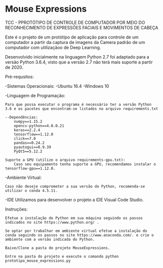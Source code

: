 # Mouse Expressions

TCC - PPROTÓTIPO DE CONTROLE DE COMPUTADOR POR MEIO DO RECONHECIMENTO DE EXPRESSÕES FACIAIS E MOVIMENTOS DE CABEÇA

Este é o projeto de um protótipo de aplicação para controle de um computador a partir da captura de imagens da Camera padrão de um computador com utilizaçãoo de Deep Learning.

Desenvolvido inicialmente na linguagem Python 2.7 foi adaptado para a versão Python 3.6.4, visto que a versão 2.7 não terá mais suporte a partir de 2020.

Pré-requsitos:

-Sistemas Operacionais:
    -Ubuntu 16.4
    -Windows 10

-Linguagem de Programação:

    Para que possa executar o programa é necessário ter a versão Python 3.6 e os pacotes que encontram-se listados no arquivo requirements.txt

    --Dependências:
        numpy==1.15.2
        opencv-python==4.0.0.21
        keras==2.2.4
        tensorflow==1.12.0
        click==7.0
        pandas==0.24.2
        pyautogui==0.9.39
        PyQt5==5.12.2

    Suporte a GPU (utilize o arquivo requirements-gpu.txt):
        Caso seu equipamento tenha suporte a GPU, recomendamos instalar o tensorflow-gpu==1.12.0.
    

    
-Ambiente Virtual:

    Caso não deseje comprometer a sua versão do Python, recomenda-se utilizar o conda 4.5.11.
-IDE
    Utilizamos para desenvolver o projeto a IDE Visual Code Studio.
    
Instruções:

    Efetue a instalação do Python em sua máquina seguindo os passos indicados no site https://www.python.org/ .

    Se optar por trabalhar em ambiente virtual efetue a instalação do conda seguindo os passos no site https://www.anaconda.com/. e crie o ambiente com a versão indicada do Python.

    Baixe/Clone a pasta do projeto MouseExpressions.

    Entre na pasta do projeto e execute o comando python prototipo_mouse_expressions.py

    
